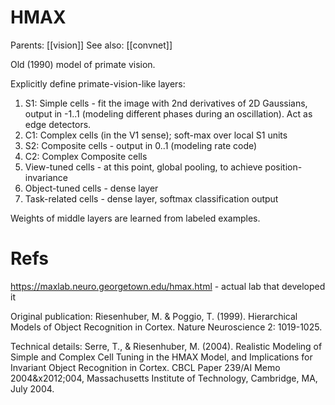 # HMAX

Parents: [[vision]]
See also: [[convnet]]

Old (1990) model of primate vision.

Explicitly define primate-vision-like layers:
1. S1: Simple cells - fit the image with 2nd derivatives of 2D Gaussians, output in -1..1 (modeling different phases during an oscillation). Act as edge detectors.
2. C1: Complex cells (in the V1 sense); soft-max over local S1 units
3. S2: Composite cells - output in 0..1 (modeling rate code)
4. C2: Complex Composite cells
5. View-tuned cells - at this point, global pooling, to achieve position-invariance
6. Object-tuned cells - dense layer
7. Task-related cells - dense layer, softmax classification output

Weights of middle layers are learned from labeled examples.

# Refs

https://maxlab.neuro.georgetown.edu/hmax.html - actual lab that developed it

Original publication:
Riesenhuber, M. & Poggio, T. (1999). Hierarchical Models of Object Recognition in Cortex. Nature Neuroscience 2: 1019-1025.

Technical details:
Serre, T., & Riesenhuber, M. (2004). Realistic Modeling of Simple and Complex Cell Tuning in the HMAX Model, and Implications for Invariant Object Recognition in Cortex. CBCL Paper 239/AI Memo 2004&x2012;004, Massachusetts Institute of Technology, Cambridge, MA, July 2004.